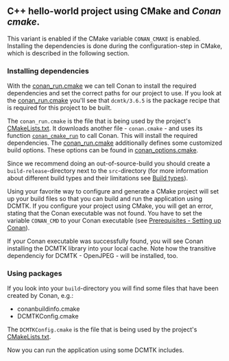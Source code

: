 ## C++ hello-world project using CMake and _Conan cmake_.

This variant is enabled if the CMake variable `CONAN_CMAKE` is enabled.
Installing the dependencies is done during the configuration-step in CMake, which is described in the following section.

### Installing dependencies
With the [conan_run.cmake](../Cona/conan_run.cmake) we can tell Conan to install the required dependencies and set the correct paths for our project to use.
If you look at the [conan_run.cmake](../Conan/conan_run.cmake#L10) you'll see that `dcmtk/3.6.5` is the package recipe that is required for this project to be built.

The `conan_run.cmake` is the file that is being used by the project's [CMakeLists.txt](../CMakeLists.txt#L30).
It downloads another file - `conan.cmake` - and uses its function [`conan_cmake_run`](../Conan/conan_run.cmake#L10) to call Conan.
This will install the required dependencies. The [conan_run.cmake](../Conan/conan_run.cmake#L13) additionally defines some customized build options.
These options can be found in [conan_options.cmake](../Conan/conan_options.cmake).

Since we recommend doing an out-of-source-build you should create a `build-release`-directory next to the `src`-directory
(for more information about different build types and their limitations see [Build types][conan-buildtypes]).

Using your favorite way to configure and generate a CMake project will set up your build files so that you can build and run the application using DCMTK.
If you configure your project using CMake, you will get an error, stating that the Conan executable was not found.
You have to set the variable `CONAN_CMD` to your Conan executable (see [Prerequisites - Setting up Conan][conan-setup]).

If your Conan executable was successfully found, you will see Conan installing the DCMTK library into your local cache. Note how the transitive dependenciy for DCMTK - OpenJPEG - will be installed, too.

### Using packages
If you look into your `build`-directory you will find some files that have been created by Conan, e.g.:

- conanbuildinfo.cmake
- DCMTKConfig.cmake

The `DCMTKConfig.cmake` is the file that is being used by the project's [CMakeLists.txt](../CMakeLists.txt#L37).

Now you can run the application using some DCMTK includes.

[conan-setup]: https://github.com/akalali/hello-world-conan/blob/1.0.0/README.md#setting-up-conan
[conan-buildtypes]: https://github.com/akalali/hello-world-conan/blob/1.0.0/README.md#build-types
